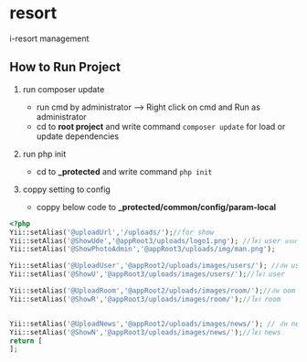# resort
i-resort management

## How to Run Project
 1. run composer update 
    - run cmd by administrator --> Right click on cmd and Run as administrator
    - cd to **root project** and write command ``` composer update ``` for load or update dependencies
 2. run php init
    - cd to **_protected** and write command ``` php init ```

 3. coppy setting to config
    - coppy below code to **_protected/common/config/param-local**
 ``` php 
 <?php
Yii::setAlias('@uploadUrl','/uploads/');//for show
Yii::setAlias('@ShowUde','@appRoot3/uploads/logo1.png'); //โชว์ user แบบ pยังไม่ได้login
Yii::setAlias('@ShowPhotoAdmin','@appRoot3/uploads/img/man.png');

Yii::setAlias('@UploadUser','@appRoot2/uploads/images/users/'); //อัพ user
Yii::setAlias('@ShowU','@appRoot3/uploads/images/users/');//โชว์ user

Yii::setAlias('@UploadRoom','@appRoot2/uploads/images/room/');//อัพ oom
Yii::setAlias('@ShowR','@appRoot3/uploads/images/room/');//โชว์ room


Yii::setAlias('@UploadNews','@appRoot2/uploads/images/news/'); // อัพ news
Yii::setAlias('@ShowN','@appRoot3/uploads/images/news/');//โชว์ news
return [
]; 
``` 

